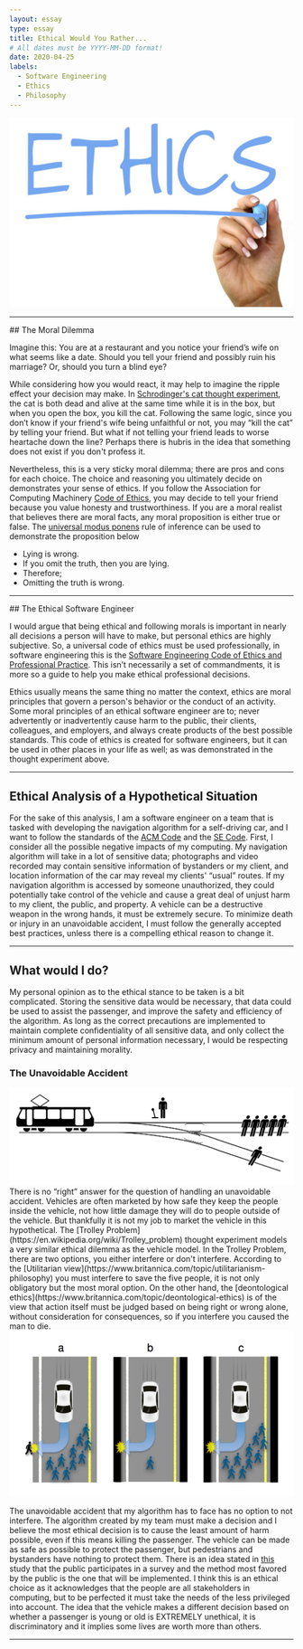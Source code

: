 ```yaml
---
layout: essay
type: essay
title: Ethical Would You Rather...
# All dates must be YYYY-MM-DD format!
date: 2020-04-25
labels:
  - Software Engineering
  - Ethics
  - Philosophy
---
```


<img class="ui medium centered image" src="/images/ethics.jpg">
<hr>
## The Moral Dilemma

Imagine this: You are at a restaurant and you notice your friend’s wife on what seems like a date. 
Should you tell your friend and possibly ruin his marriage? Or, should you turn a blind eye?

While considering how you would react, it may help to imagine the ripple effect your decision may make.
In [Schrodinger's cat thought experiment](https://news.berkeley.edu/2014/07/30/watching-schrodingers-cat-die/),
the cat is both dead and alive at the same time while it is in the box, but when you open the box, you kill the cat.
Following the same logic, since you don’t know if your friend's wife being unfaithful or not, you may “kill the cat” by telling your friend. But what if not telling your friend leads to worse heartache down the line? Perhaps there is hubris in the idea that something does not exist if you don't profess it. 

Nevertheless, this is a very sticky moral dilemma; there are pros and cons for each choice. The choice and reasoning you ultimately decide on demonstrates your sense of ethics. If you follow the Association for Computing Machinery 
[Code of Ethics](https://www.acm.org/code-of-ethics), you may decide to tell your friend because you value
honesty and trustworthiness.
If you are a moral realist that believes there are moral facts, any moral proposition is either true or false. The [universal modus ponens](https://en.wikipedia.org/wiki/Modus_ponens)
rule of inference can be used to demonstrate the proposition below

- Lying is wrong. 
- If you omit the truth, then you are lying.
- Therefore;
- Omitting the truth is wrong. 

<hr>
## The Ethical Software Engineer

I would argue that being ethical and following morals is important in nearly all decisions a person will have to make, but personal ethics are highly subjective. So, a universal code of ethics must be used 
professionally, in software engineering this is the [Software Engineering Code of Ethics and Professional 
Practice](https://www.computer.org/education/code-of-ethics). This isn’t necessarily a set of commandments,
it is more so a guide to help you make ethical professional decisions. 

Ethics usually means the same thing
no matter the context, ethics are moral principles that govern a person's behavior or the conduct of an activity.
Some moral principles of an ethical software engineer are to; never advertently or inadvertently cause harm to the public, their clients, colleagues, and employers, and always create products of the best possible standards.
This code of ethics is created for software engineers, but it can be used in other places in your life as well; as was demonstrated in the thought experiment above.

<hr>


## Ethical Analysis of a Hypothetical Situation

For the sake of this analysis, I am a software engineer on a team that is tasked with developing the 
navigation algorithm for a self-driving car, and I want to follow the standards of the [ACM Code](https://www.acm.org/code-of-ethics) and the [SE Code](https://www.computer.org/education/code-of-ethics). First, I consider all the possible negative impacts of
my computing. My navigation algorithm will take in a lot of sensitive data; photographs and video recorded may contain sensitive information of bystanders or my client,  and location information of the car may reveal my clients' “usual” routes. If my navigation algorithm is accessed by someone unauthorized, they could potentially take control of the vehicle and cause a great deal of unjust harm to my client, the public, and property.
A vehicle can be a destructive weapon in the wrong hands, it must be extremely secure. To minimize death or injury in an unavoidable accident, I must follow the generally accepted best practices, unless there is a compelling ethical reason to change it. 

<hr>

## What would I do?
My personal opinion as to the ethical stance to be taken is a bit complicated.
Storing the sensitive data would be necessary, that data could be used to assist the passenger, and improve the safety and efficiency of the algorithm. As long as the correct precautions are implemented to maintain complete confidentiality of all sensitive data, and only collect the minimum amount of personal information necessary, I would be respecting privacy and maintaining morality. 

### The Unavoidable Accident
<img class="ui large centered image" src="/images/Trolley_problem.png">
There is no “right” answer for the question of handling an unavoidable accident. 
Vehicles are often marketed by how safe they keep the people inside the vehicle, not how little 
damage they will do to people outside of the vehicle. But thankfully it is not my job to market the vehicle in this hypothetical.  The [Trolley Problem](https://en.wikipedia.org/wiki/Trolley_problem) thought experiment models a very similar ethical dilemma as the vehicle model. In the Trolley Problem, there are two options, you either interfere or don't interfere. According to the [Utilitarian view](https://www.britannica.com/topic/utilitarianism-philosophy) you must interfere to save the five people, it is not only obligatory but the most moral option. On the other hand, the [deontological ethics](https://www.britannica.com/topic/deontological-ethics) is of the view that action itself must be judged based on being right or wrong alone, without consideration for consequences, so if you interfere you caused the man to die. 

<img class="ui large centered image" src="/images/AIdiagram.png">

The unavoidable accident that my algorithm has to face has no option to not interfere. The algorithm created by my team must make a decision and I believe the most ethical decision is to cause the least amount of harm possible, even if this means killing the passenger. The vehicle can be made as safe as possible to protect the passenger, but pedestrians and bystanders have nothing to protect them. There is an idea stated in [this](https://arxiv.org/pdf/1510.03346v1.pdf) study that the public participates in a survey and the method most favored by the public is the one that will be implemented. I think this is an ethical choice as it acknowledges that the people are all stakeholders in computing, but to be perfected it must take the needs of the less privileged into account. The idea that the vehicle makes a different decision based on whether a passenger is young or old is EXTREMELY unethical, it is discriminatory and it implies some lives are worth more than others.
	
<hr>

